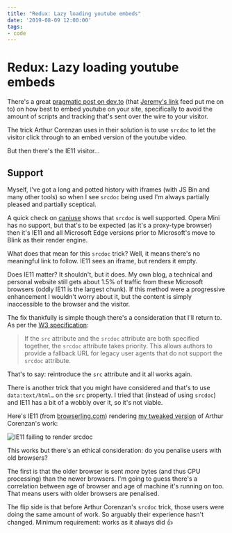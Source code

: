 ```yaml
---
title: "Redux: Lazy loading youtube embeds"
date: '2019-08-09 12:00:00'
tags:
- code
---
```


# Redux: Lazy loading youtube embeds

There's a great [pragmatic post on dev.to](https://dev.to/haggen/lazy-load-embedded-youtube-videos-520g) (that [Jeremy's link](https://adactio.com/links/15611) feed put me on to) on how best to embed youtube on your site, specifically to avoid the amount of scripts and tracking that's sent over the wire to your visitor.

The trick Arthur Corenzan uses in their solution is to use `srcdoc` to let the visitor click through to an embed version of the youtube video.

But then there's the IE11 visitor…

## Support

Myself, I've got a long and potted history with iframes (with JS Bin and many other tools) so when I see `srcdoc` being used I'm always partially pleased and partially sceptical.

A quick check on [caniuse](https://caniuse.com/srcdoc) shows that `srcdoc` is well supported. Opera Mini has no support, but that's to be expected (as it's a proxy-type browser) then it's IE11 and all Microsoft Edge versions prior to Microsoft's move to Blink as their render engine.

What does that mean for this `srcdoc` trick? Well, it means there's no meaningful link to follow. IE11 sees an iframe, but renders it empty.

Does IE11 matter? It shouldn't, but it does. My own blog, a technical and personal website still gets about 1.5% of traffic from these Microsoft browsers (oddly IE11 is the largest chunk). If this method were a progressive enhancement I wouldn't worry about it, but the content is simply inaccessible to the browser and the visitor.

The fix thankfully is simple though there's a consideration that I'll return to. As per the [W3 specification](https://www.w3.org/TR/html52/semantics-embedded-content.html#the-iframe-element):

> If the `src` attribute and the `srcdoc` attribute are both specified together, the `srcdoc` attribute takes priority. This allows authors to provide a fallback URL for legacy user agents that do not support the `srcdoc` attribute.

That's to say: reintroduce the `src` attribute and it all works again.

There is another trick that you might have considered and that's to use `data:text/html…` on the `src` property. I tried that (instead of using `srcdoc`) and IE11 has a bit of a wobbly over it, so it's not viable.

Here's IE11 (from [browserling.com](https://www.browserling.com/)) rendering [my tweaked version](https://remy.jsbin.me/wispy-meadow-453/) of Arthur Corenzan's work:

![IE11 failing to render srcdoc](/images/ie11-srcdoc.png)

This works but there's an ethical consideration: do you penalise users with old browsers?

The first is that the older browser is sent _more_ bytes (and thus CPU processing) than the newer browsers. I'm going to guess there's a correlation between age of browser and age of machine it's running on too. That means users with older browsers are penalised.

The flip side is that before Arthur Corenzan's `srcdoc` trick, those users were doing the same amount of work. So arguably their experience hasn't changed. Minimum requirement: works as it always did 👍
